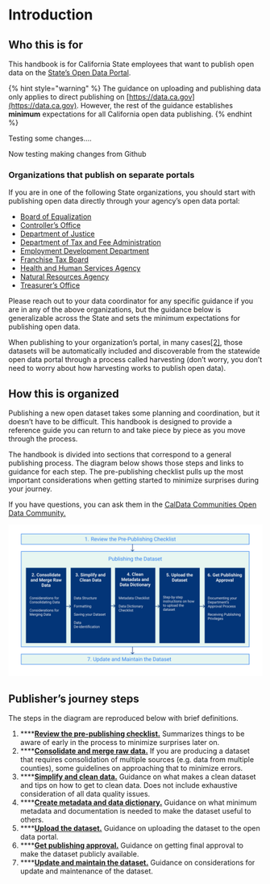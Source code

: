 # Introduction

## Who this is for

This handbook is for California State employees that want to publish open data on the [State’s Open Data Portal](https://data.ca.gov).

{% hint style="warning" %}
The guidance on uploading and publishing data only applies to direct publishing on [https://data.ca.gov](https://data.ca.gov). However, the rest of the guidance establishes **minimum** expectations for all California open data publishing.
{% endhint %}

Testing some changes....

Now testing making changes from Github

### Organizations that publish on separate portals

If you are in one of the following State organizations, you should start with publishing open data directly through your agency’s open data portal:

* [Board of Equalization](https://www.boe.ca.gov/dataportal/)
* [Controller’s Office](https://bythenumbers.sco.ca.gov/browse)
* [Department of Justice](https://openjustice.doj.ca.gov/data)
* [Department of Tax and Fee Administration](https://www.cdtfa.ca.gov/DataPortal/index.htm)
* [Employment Development Department](https://data.edd.ca.gov)
* [Franchise Tax Board](https://data.ftb.ca.gov)
* [Health and Human Services Agency](https://data.chhs.ca.gov)
* [Natural Resources Agency](https://data.cnra.ca.gov)
* [Treasurer’s Office](https://debtwatch.treasurer.ca.gov)

Please reach out to your data coordinator for any specific guidance if you are in any of the above organizations, but the guidance below is generalizable across the State and sets the minimum expectations for publishing open data.

When publishing to your organization’s portal, in many cases[\[2\]](broken-reference/), those datasets will be automatically included and discoverable from the statewide open data portal through a process called harvesting (don’t worry, you don’t need to worry about how harvesting works to publish open data).

## How this is organized

Publishing a new open dataset takes some planning and coordination, but it doesn’t have to be difficult. This handbook is designed to provide a reference guide you can return to and take piece by piece as you move through the process.

The handbook is divided into sections that correspond to a general publishing process. The diagram below shows those steps and links to guidance for each step. The pre-publishing checklist pulls up the most important considerations when getting started to minimize surprises during your journey.

If you have questions, you can ask them in the [CalData Communities Open Data Community.](https://teams.microsoft.com/l/channel/19%3a037b34f454d94a9fa7f6aa964c052af4%40thread.tacv2/Open%20Data?groupId=0f45987a-e632-4e93-be66-ebfd6079e926\&tenantId=68a88534-151d-4e79-8046-09be7890656c)

![The process...does this show up as alt text?](.gitbook/assets/0.png)

## Publisher’s journey steps

The steps in the diagram are reproduced below with brief definitions.

1. \*\*\*\*[**Review the pre-publishing checklist.**](review-the-pre-publishing-checklist.md) Summarizes things to be aware of early in the process to minimize surprises later on.
2. \*\*\*\*[**Consolidate and merge raw data.**](consolidate-and-merge-raw-data.md) If you are producing a dataset that requires consolidation of multiple sources (e.g. data from multiple counties), some guidelines on approaching that to minimize errors.
3. \*\*\*\*[**Simplify and clean data.**](simplify-and-clean-data.md) Guidance on what makes a clean dataset and tips on how to get to clean data. Does not include exhaustive consideration of all data quality issues.
4. \*\*\*\*[**Create metadata and data dictionary.**](create-metadata-and-data-dictionary.md) Guidance on what minimum metadata and documentation is needed to make the dataset useful to others.
5. \*\*\*\*[**Upload the dataset.**](upload-the-dataset.md) Guidance on uploading the dataset to the open data portal.
6. \*\*\*\*[**Get publishing approval.**](get-publishing-approval.md) Guidance on getting final approval to make the dataset publicly available.
7. \*\*\*\*[**Update and maintain the dataset.**](update-and-maintain-the-dataset.md) Guidance on considerations for update and maintenance of the dataset.
